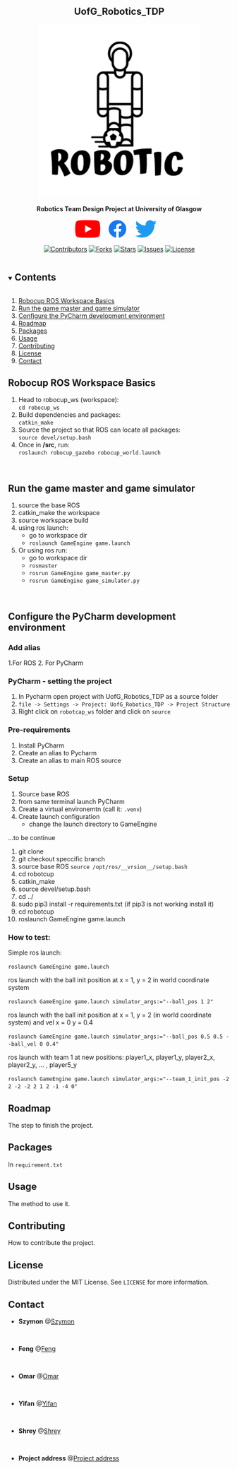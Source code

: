 <h2 align="center">UofG_Robotics_TDP</h2>  
<p align="center">
  <a href="https://github.com/szgula/UofG_Robotics_TDP">
    <img src="Images/Log/Robotic.png" alt="Logo" >
  </a>
  
  <p align="center">
    <strong>Robotics Team Design Project at University of Glasgow</strong>
    <br />
    <br />
    <a href=""><img height=40 src="Images/Log/youtube_social_icon_red.png"></img></a>&nbsp;&nbsp;&nbsp;&nbsp;
    <a href=""><img height=40 src="Images/Log/f_logo_RGB-Blue_1024.png"></img></a>&nbsp;&nbsp;&nbsp;&nbsp;
    <a href=""><img height=40 src="Images/Log/2021%20Twitter%20logo%20-%20blue.png"></img></a>&nbsp;&nbsp;&nbsp;&nbsp;
    <br />
  
<div align="center">
  
[![Contributors](https://img.shields.io/github/contributors/szgula/UofG_Robotics_TDP.svg?style=for-the-badge)](https://github.com/szgula/UofG_Robotics_TDP/graphs/contributors)
[![Forks](https://img.shields.io/github/forks/szgula/UofG_Robotics_TDP.svg?style=for-the-badge)](https://github.com/szgula/UofG_Robotics_TDP/network/members)
[![Stars](https://img.shields.io/github/stars/szgula/UofG_Robotics_TDP.svg?style=for-the-badge)](https://github.com/szgula/UofG_Robotics_TDP/stargazers)
[![Issues](https://img.shields.io/github/issues/szgula/UofG_Robotics_TDP.svg?style=for-the-badge)](https://github.com/szgula/UofG_Robotics_TDP/issues)
[![License](https://img.shields.io/github/license/szgula/UofG_Robotics_TDP.svg?style=for-the-badge)](https://github.com/szgula/UofG_Robotics_TDP/blob/main/LICENSE)
</div>

<!-- TOC -->
<details open="open">
  <summary><h2 style="display: inline-block">Contents</h2></summary>
  <ol>
    <li><a href="#Robocup ROS Workspace Basics">Robocup ROS Workspace Basics</a></li>
    <li><a href="#Run the game master and game simulator">Run the game master and game simulator</a></li>
    <li><a href="#Configure the PyCharm development environment">Configure the PyCharm development environment</a></li>   
    <li><a href="#roadmap">Roadmap</a></li>
    <li><a href="#Packages">Packages</a></li>
    <li><a href="#usage">Usage</a></li>
    <li><a href="#contributing">Contributing</a></li>
    <li><a href="#license">License</a></li>
    <li><a href="#contact">Contact</a></li>
  </ol>
</details>

## Robocup ROS Workspace Basics
1. Head to robocup_ws (workspace):   
`cd robocup_ws`  
2. Build dependencies and packages:  
`catkin_make`  
3. Source the project so that ROS can locate all packages:  
`source devel/setup.bash`  
4. Once in **/src**, run:  
`roslaunch robocup_gazebo robocup_world.launch`  
<div align="center"> 
<br />  
</div>

## Run the game master and game simulator
1. source the base ROS
2. catkin_make the workspace
3. source workspace build
4. using ros launch:
    - go to workspace dir
    -  ```roslaunch GameEngine game.launch```
5. Or using ros run:
    - go to workspace dir
    - ```rosmaster```
    - ```rosrun GameEngine game_master.py```
    - ```rosrun GameEngine game_simulator.py```
    
<br />

## Configure the PyCharm development environment

### Add alias 
1.For ROS
2. For PyCharm

### PyCharm - setting the project
1. In Pycharm open project with UofG_Robotics_TDP as a source folder
2. ``file -> Settings -> Project: UofG_Robotics_TDP -> Project Structure``
3. Right click on ```robotcap_ws``` folder and click on ```source```

### Pre-requirements 
1. Install PyCharm
2. Create an alias to Pycharm 
3. Create an alias to main ROS source

### Setup
1. Source base ROS
2. from same terminal launch PyCharm
3. Create a virtual environemtn (call it: ```.venv```)
4. Create launch configuration
    - change the launch directory to GameEngine
    
...to be continue

1) git clone
2) git checkout speccific branch
3) source base ROS ```source /opt/ros/__vrsion__/setup.bash```
4) cd robotcup
5) catkin_make
6) source devel/setup.bash
7) cd ../
8) sudo pip3 install -r requirements.txt (if pip3 is not working install it)
9) cd robotcup
10) roslaunch GameEngine game.launch


### How to test:
Simple ros launch:

```roslaunch GameEngine game.launch```

ros launch with the ball init position at x = 1, y = 2 in world coordinate system 

```roslaunch GameEngine game.launch simulator_args:="--ball_pos 1 2"```

ros launch with the ball init position at x = 1, y = 2 (in world coordinate system) and vel x = 0 y = 0.4

```roslaunch GameEngine game.launch simulator_args:="--ball_pos 0.5 0.5 --ball_vel 0 0.4"```

ros launch with team 1 at new positions: player1_x, player1_y, player2_x, player2_y, ... , player5_y

```roslaunch GameEngine game.launch simulator_args:="--team_1_init_pos -2 2 -2 -2 2 1 2 -1 -4 0"```


## Roadmap
The step to finish the project.

<!-- Getting Started -->
## Packages
In ```requirement.txt```

<!-- Usage -->
## Usage
The method to use it.

<!-- Contributing -->
## Contributing
How to contribute the project.

<!-- License -->
## License
Distributed under the MIT License. See `LICENSE` for more information.

<!-- Contact Info -->
## Contact
* **Szymon**  @[Szymon](https://github.com/szgula)
<br>

* **Feng**  @[Feng](https://github.com/fengfengFinn)
<br>

* **Omar**  @[Omar](https://github.com/OmarJabri7)
<br>

* **Yifan**  @[Yifan](https://github.com/Yifan-Xie)
<br>

* **Shrey** @[Shrey](https://github.com/shreyExp)
<br>

* **Project address** @[Project address](https://github.com/szgula/UofG_Robotics_TDP)
